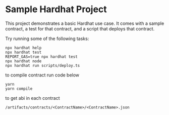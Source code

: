 # Sample Hardhat Project

This project demonstrates a basic Hardhat use case. It comes with a sample contract, a test for that contract, and a script that deploys that contract.

Try running some of the following tasks:

```shell
npx hardhat help
npx hardhat test
REPORT_GAS=true npx hardhat test
npx hardhat node
npx hardhat run scripts/deploy.ts
```

to compile contract run code below
```shell
yarn
yarn compile
```

to get abi in each contract
```
/artifacts/contracts/<ContractName>/<ContractName>.json
```